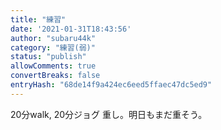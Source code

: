 ```yaml
---
title: "練習"
date: '2021-01-31T18:43:56'
author: "subaru44k"
category: "練習(弱)"
status: "publish"
allowComments: true
convertBreaks: false
entryHash: "68de14f9a424ec6eed5ffaec47dc5ed9"
---
```

20分walk, 20分ジョグ
重し。明日もまだ重そう。
